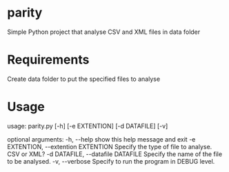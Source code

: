 # parity
Simple Python project that analyse CSV and XML files in data folder

# Requirements
Create data folder to put the specified files to analyse

# Usage
usage: parity.py [-h] [-e EXTENTION] [-d DATAFILE] [-v]

optional arguments:
  -h, --help            show this help message and exit
  -e EXTENTION, --extention EXTENTION
                        Specify the type of file to analyse. CSV or XML?
  -d DATAFILE, --datafile DATAFILE
                        Specify the name of the file to be analysed.
  -v, --verbose         Specify to run the program in DEBUG level.

